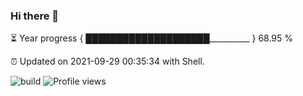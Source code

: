 ### Hi there 👋

⏳ Year progress { ████████████████████__________ } 68.95 %

⏰ Updated on 2021-09-29 00:35:34 with Shell.

![build](https://github.com/shenxianpeng/shenxianpeng/workflows/build/badge.svg) ![Profile views](https://gpvc.arturio.dev/shenxianpeng)
